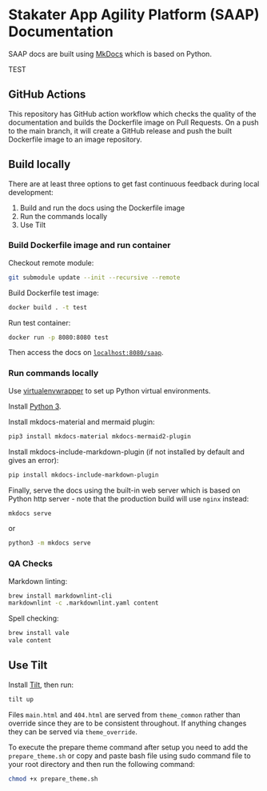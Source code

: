 # Stakater App Agility Platform (SAAP) Documentation

SAAP docs are built using [MkDocs](https://github.com/mkdocs/mkdocs) which is based on Python.

TEST

## GitHub Actions

This repository has GitHub action workflow which checks the quality of the documentation and builds the Dockerfile image on Pull Requests. On a push to the main branch, it will create a GitHub release and push the built Dockerfile image to an image repository.

## Build locally

There are at least three options to get fast continuous feedback during local development:

1. Build and run the docs using the Dockerfile image
1. Run the commands locally
1. Use Tilt

### Build Dockerfile image and run container

Checkout remote module:

```bash
git submodule update --init --recursive --remote
```

Build Dockerfile test image:

```bash
docker build . -t test
```

Run test container:

```bash
docker run -p 8080:8080 test
```

Then access the docs on [`localhost:8080/saap`](localhost:8080/saap).

### Run commands locally

Use [virtualenvwrapper](https://virtualenvwrapper.readthedocs.io/en/latest/install.html) to set up Python virtual environments.

Install [Python 3](https://www.python.org/downloads/).

Install mkdocs-material and mermaid plugin:

```bash
pip3 install mkdocs-material mkdocs-mermaid2-plugin
```

Install mkdocs-include-markdown-plugin (if not installed by default and gives an error):

```bash
pip install mkdocs-include-markdown-plugin
```

Finally, serve the docs using the built-in web server which is based on Python http server - note that the production build will use `nginx` instead:

```bash
mkdocs serve
```

or

```bash
python3 -m mkdocs serve
```

### QA Checks

Markdown linting:

```bash
brew install markdownlint-cli
markdownlint -c .markdownlint.yaml content
```

Spell checking:

```bash
brew install vale
vale content
```

## Use Tilt

Install [Tilt](https://docs.tilt.dev/index.html), then run:

```bash
tilt up
```

Files `main.html` and `404.html` are served from `theme_common` rather than override since they are to be consistent throughout. If anything changes they can be served via `theme_override`.

To execute the prepare theme command after setup you need to add the `prepare_theme.sh` or copy and paste bash file using sudo command file to your root directory and then run the following command:

```bash
chmod +x prepare_theme.sh
```
